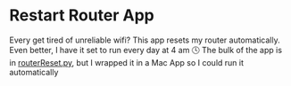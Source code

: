 # Restart Router App
Every get tired of unreliable wifi? This app resets my router automatically. Even better, I have it set to run every day at 4 am :clock4:
The bulk of the app is in [routerReset.py](Contents/routerReset.py), but I wrapped it in a Mac App so I could run it automatically
